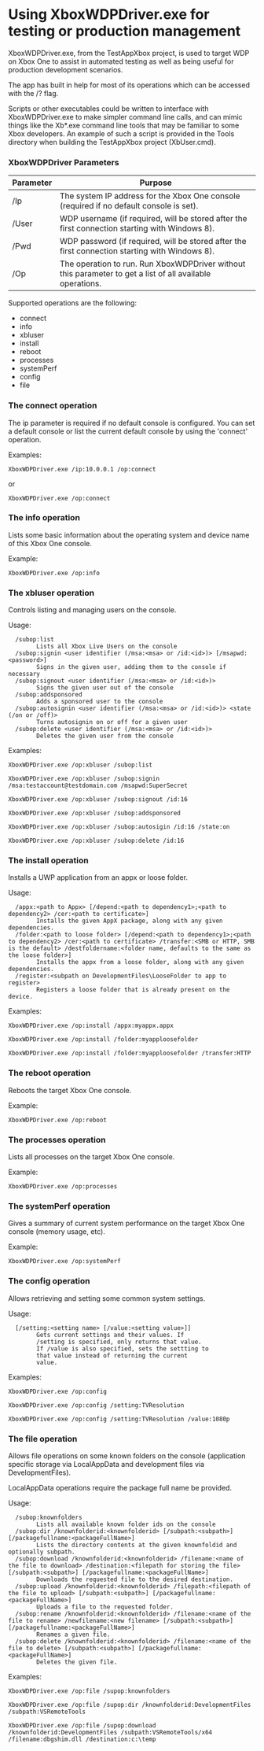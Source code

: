 # Using XboxWDPDriver.exe for testing or production management

XboxWDPDriver.exe, from the TestAppXbox project, is used to target WDP on Xbox One to assist in automated testing as well as being useful for production development scenarios.

The app has built in help for most of its operations which can be accessed with the /? flag.

Scripts or other executables could be written to interface with XboxWDPDriver.exe to make simpler command line calls, and can mimic things like the Xb*.exe command line tools that may be familiar to some Xbox developers. An example of such a script is provided in the Tools directory when building the TestAppXbox project (XbUser.cmd).

### XboxWDPDriver Parameters

| Parameter               | Purpose                                        |
|-------------------------|------------------------------------------------|
| /Ip                     | The system IP address for the Xbox One console (required if no default console is set).          |
| /User                   | WDP username (if required, will be stored after the first connection starting with Windows 8).   |
| /Pwd                    | WDP password (if required, will be stored after the first connection starting with Windows 8).   |
| /Op                     | The operation to run. Run XboxWDPDriver without this parameter to get a list of all available operations.    |

Supported operations are the following:

  * connect
  * info
  * xbluser
  * install
  * reboot
  * processes
  * systemPerf
  * config
  * file

### The connect operation

The ip parameter is required if no default console is configured. You can set a default console or list the current default console by using the 'connect' operation.

Examples:
```shell
XboxWDPDriver.exe /ip:10.0.0.1 /op:connect
```
or
```shell
XboxWDPDriver.exe /op:connect
```

### The info operation

Lists some basic information about the operating system and device name of this Xbox One console.

Example:
```shell
XboxWDPDriver.exe /op:info
```

### The xbluser operation

Controls listing and managing users on the console.

Usage:
```shell
  /subop:list
        Lists all Xbox Live Users on the console
  /subop:signin <user identifier (/msa:<msa> or /id:<id>)> [/msapwd:<password>]
        Signs in the given user, adding them to the console if necessary
  /subop:signout <user identifier (/msa:<msa> or /id:<id>)>
        Signs the given user out of the console
  /subop:addsponsored
        Adds a sponsored user to the console
  /subop:autosignin <user identifier (/msa:<msa> or /id:<id>)> <state (/on or /off)>
        Turns autosignin on or off for a given user
  /subop:delete <user identifier (/msa:<msa> or /id:<id>)>
        Deletes the given user from the console
```
Examples:
```shell
XboxWDPDriver.exe /op:xbluser /subop:list
```

```shell
XboxWDPDriver.exe /op:xbluser /subop:signin /msa:testaccount@testdomain.com /msapwd:SuperSecret
```

```shell
XboxWDPDriver.exe /op:xbluser /subop:signout /id:16
```

```shell
XboxWDPDriver.exe /op:xbluser /subop:addsponsored
```

```shell
XboxWDPDriver.exe /op:xbluser /subop:autosigin /id:16 /state:on
```

```shell
XboxWDPDriver.exe /op:xbluser /subop:delete /id:16
```

### The install operation

Installs a UWP application from an appx or loose folder.

Usage:
```shell
  /appx:<path to Appx> [/depend:<path to dependency1>;<path to dependency2> /cer:<path to certificate>]
        Installs the given AppX package, along with any given dependencies.
  /folder:<path to loose folder> [/depend:<path to dependency1>;<path to dependency2> /cer:<path to certificate> /transfer:<SMB or HTTP, SMB is the default> /destfoldername:<folder name, defaults to the same as the loose folder>]
        Installs the appx from a loose folder, along with any given dependencies.
  /register:<subpath on DevelopmentFiles\LooseFolder to app to register>
        Registers a loose folder that is already present on the device.
```

Examples:
```shell
XboxWDPDriver.exe /op:install /appx:myappx.appx
```

```shell
XboxWDPDriver.exe /op:install /folder:myapploosefolder
```

```shell
XboxWDPDriver.exe /op:install /folder:myapploosefolder /transfer:HTTP
```

### The reboot operation

Reboots the target Xbox One console.

Example:
```shell
XboxWDPDriver.exe /op:reboot
```

### The processes operation

Lists all processes on the target Xbox One console.

Example:
```shell
XboxWDPDriver.exe /op:processes
```

### The systemPerf operation

Gives a summary of current system performance on the target Xbox One console (memory usage, etc).

Example:
```shell
XboxWDPDriver.exe /op:systemPerf
```

### The config operation

Allows retrieving and setting some common system settings.

Usage:
```shell
  [/setting:<setting name> [/value:<setting value>]]
        Gets current settings and their values. If
        /setting is specified, only returns that value.
        If /value is also specified, sets the settting to
        that value instead of returning the current
        value.
```

Examples:
```shell
XboxWDPDriver.exe /op:config
```

```shell
XboxWDPDriver.exe /op:config /setting:TVResolution
```

```shell
XboxWDPDriver.exe /op:config /setting:TVResolution /value:1080p
```

### The file operation

Allows file operations on some known folders on the console (application specific storage via LocalAppData and development files via DevelopmentFiles).

LocalAppData operations require the package full name be provided.

Usage:
```shell
  /subop:knownfolders
        Lists all available known folder ids on the console
  /subop:dir /knownfolderid:<knownfolderid> [/subpath:<subpath>] [/packagefullname:<packageFullName>]
        Lists the directory contents at the given knownfoldid and optionally subpath.
  /subop:download /knownfolderid:<knownfolderid> /filename:<name of the file to download> /destination:<filepath for storing the file> [/subpath:<subpath>] [/packagefullname:<packageFullName>]
        Downloads the requested file to the desired destination.
  /subop:upload /knownfolderid:<knownfolderid> /filepath:<filepath of the file to upload> [/subpath:<subpath>] [/packagefullname:<packageFullName>]
        Uploads a file to the requested folder.
  /subop:rename /knownfolderid:<knownfolderid> /filename:<name of the file to rename> /newfilename:<new filename> [/subpath:<subpath>] [/packagefullname:<packageFullName>]
        Renames a given file.
  /subop:delete /knownfolderid:<knownfolderid> /filename:<name of the file to delete> [/subpath:<subpath>] [/packagefullname:<packageFullName>]
        Deletes the given file.
```

Examples:
```shell
XboxWDPDriver.exe /op:file /supop:knownfolders
```

```shell
XboxWDPDriver.exe /op:file /supop:dir /knownfolderid:DevelopmentFiles /subpath:VSRemoteTools
```

```shell
XboxWDPDriver.exe /op:file /supop:download /knownfolderid:DevelopmentFiles /subpath:VSRemoteTools/x64 /filename:dbgshim.dll /destination:c:\temp
```

